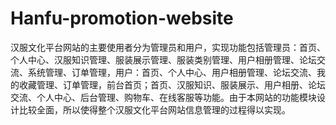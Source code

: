 # Hanfu-promotion-website
汉服文化平台网站的主要使用者分为管理员和用户，实现功能包括管理员：首页、个人中心、汉服知识管理、服装展示管理、服装类别管理、用户相册管理、论坛交流、系统管理、订单管理，用户：首页、个人中心、用户相册管理、论坛交流、我的收藏管理、订单管理，前台首页；首页、汉服知识、服装展示、用户相册、论坛交流、个人中心、后台管理、购物车、在线客服等功能。由于本网站的功能模块设计比较全面，所以使得整个汉服文化平台网站信息管理的过程得以实现。
